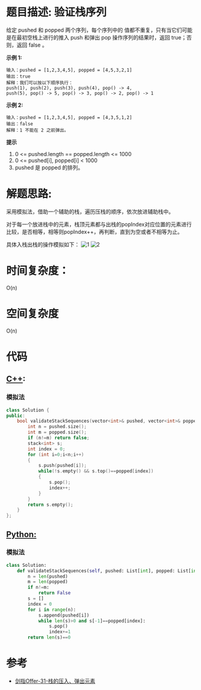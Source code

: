 # 题目描述:  验证栈序列

给定 pushed 和 popped 两个序列，每个序列中的 值都不重复，只有当它们可能是在最初空栈上进行的推入 push 和弹出 pop 操作序列的结果时，返回 true；否则，返回 false 。

**示例 1:**
```
输入：pushed = [1,2,3,4,5], popped = [4,5,3,2,1]
输出：true
解释：我们可以按以下顺序执行：
push(1), push(2), push(3), push(4), pop() -> 4,
push(5), pop() -> 5, pop() -> 3, pop() -> 2, pop() -> 1
```
**示例 2:**
```
输入：pushed = [1,2,3,4,5], popped = [4,3,5,1,2]
输出：false
解释：1 不能在 2 之前弹出。
```

**提示** 
  1. 0 <= pushed.length == popped.length <= 1000
  2. 0 <= pushed[i], popped[i] < 1000
  3. pushed 是 popped 的排列。

# 解题思路:
采用模拟法，借助一个辅助的栈，遍历压栈的顺序，依次放进辅助栈中。

对于每一个放进栈中的元素，栈顶元素都与出栈的popIndex对应位置的元素进行比较，是否相等，相等则popIndex++，再判断，直到为空或者不相等为止。

具体入栈出栈的操作模拟如下：
  ![1](https://github.com/bryceustc/CodingInterviews/blob/master/StackPushPopOrder/Images/1.png)
  ![2](https://github.com/bryceustc/CodingInterviews/blob/master/StackPushPopOrder/Images/2.png)
# 时间复杂度：
  O(n)
# 空间复杂度
  O(n)
  
# 代码

## [C++](./Validate-Stack-Sequences.cpp):
###  模拟法
```c++
class Solution {
public:
    bool validateStackSequences(vector<int>& pushed, vector<int>& popped) {
        int n = pushed.size();
        int m = popped.size();
        if (n!=m) return false;
        stack<int> s;
        int index = 0;
        for (int i=0;i<n;i++)
        {
            s.push(pushed[i]);
            while(!s.empty() && s.top()==popped[index])
            {
                s.pop();
                index++;
            }
        }
        return s.empty();
    }
};
```

## [Python:](https://github.com/bryceustc/LeetCode_Note/blob/master/python/Validate-Stack-Sequences/Validate-Stack-Sequences.py)
###  模拟法
```python
class Solution:
    def validateStackSequences(self, pushed: List[int], popped: List[int]) -> bool:
        n = len(pushed)
        m = len(popped)
        if n!=m:
            return False
        s = []
        index = 0
        for i in range(n):
            s.append(pushed[i])
            while len(s)>0 and s[-1]==popped[index]:
                s.pop()
                index+=1
        return len(s)==0
```

# 参考

  -  [剑指Offer-31-栈的压入、弹出元素](https://github.com/bryceustc/CodingInterviews/blob/master/StackPushPopOrder/README.md)
